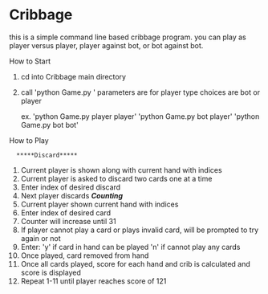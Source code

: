 # Cribbage

this is a simple command line based cribbage program.  you can play as player versus player, player against bot, or bot against bot.

How to Start

1.  cd into Cribbage main directory
2.  call 'python Game.py <choice> <choice>'
      parameters are for player type
      choices are bot or player
     
    ex. 'python Game.py player player'    'python Game.py bot player'      'python Game.py bot bot'

How to Play


      *****Discard*****
1.    Current player is shown along with current hand with indices
2.    Current player is asked to discard two cards one at a time
3.    Enter index of desired discard
4.    Next player discards
      *****Counting*****
5.    Current player shown current hand with indices
6.    Enter index of desired card
7.    Counter will increase until 31
8.    If player cannot play a card or plays invalid card, will be prompted to try again or not
9.    Enter: 'y' if card in hand can be played
             'n' if cannot play any cards
10.   Once played, card removed from hand
11.   Once all cards played, score for each hand and crib is calculated and score is displayed
12.   Repeat 1-11 until player reaches score of 121
